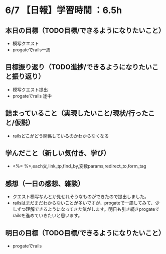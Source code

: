 # 6/7 【日報】学習時間 ：6.5h
## 本日の目標（TODO目標/できるようになりたいこと）
- 模写クエスト
- progateでrails一周
## 目標振り返り（TODO進捗/できるようになりたいこと振り返り）
- 模写クエスト提出
- progateでrails 途中
## 詰まっていること（実現したいこと/現状/行ったこと/仮説）
- railsどこがどう関係しているのかわからなくなる
## 学んだこと（新しい気付き、学び）
- <%= %>,each文,link_tp,find_by,変数params,redirect_to,form_tag
## 感想（一日の感想、雑談）
- クエスト模写なんとか見せれそうなものができたので提出しました。
- railsはまだまだわからないことが多いですが、progateで一周してみて、少しずつ理解できるようになってきた気がします。明日も引き続きprogateでrailsを進めていきたいと思います。
## 明日の目標（TODO目標/できるようになりたいこと）
- progateでrails
